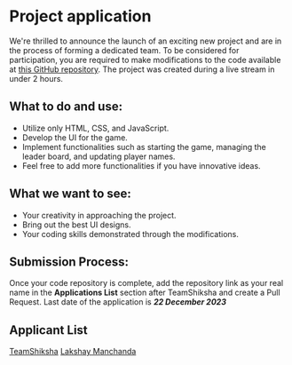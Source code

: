 # Project application

We're thrilled to announce the launch of an exciting new project and are in the process of forming a dedicated team. To be considered for participation, you are required to make modifications to the code available at [this GitHub repository](https://github.com/TeamShiksha/the-vinci-code-game-stream). The project was created during a live stream in under 2 hours.

## What to do and use:

- Utilize only HTML, CSS, and JavaScript.
- Develop the UI for the game.
- Implement functionalities such as starting the game, managing the leader board, and updating player names.
- Feel free to add more functionalities if you have innovative ideas.

## What we want to see:

- Your creativity in approaching the project.
- Bring out the best UI designs. 
- Your coding skills demonstrated through the modifications.

## Submission Process:

Once your code repository is complete, add the repository link as your real name in the **Applications List** section after TeamShiksha and create a Pull Request. Last date of the application is **_22 December 2023_**

## Applicant List

[TeamShiksha](https://github.com/TeamShiksha/the-vinci-code-game-stream)
[Lakshay Manchanda](https://github.com/lakshayman/the-vinci-code-game-stream)
